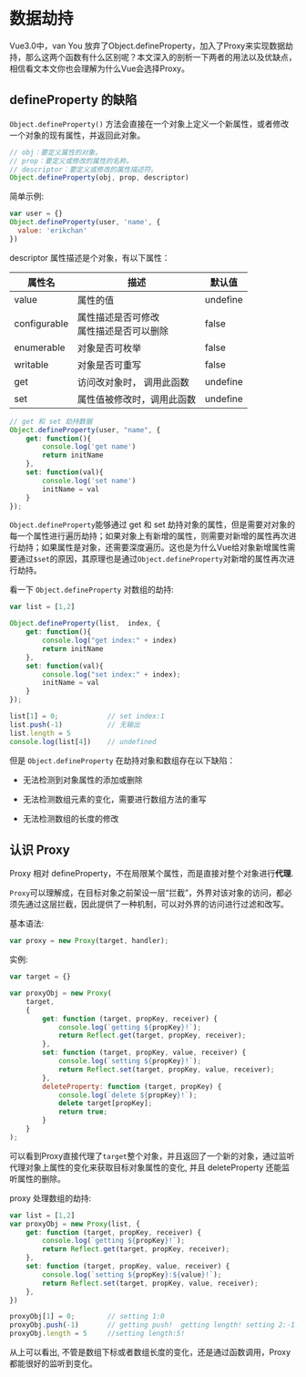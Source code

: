 # 数据劫持

Vue3.0中，van You 放弃了Object.defineProperty，加入了Proxy来实现数据劫持，那么这两个函数有什么区别呢？本文深入的剖析一下两者的用法以及优缺点，相信看文本文你也会理解为什么Vue会选择Proxy。

## defineProperty 的缺陷

`Object.defineProperty()` 方法会直接在一个对象上定义一个新属性，或者修改一个对象的现有属性，并返回此对象。

```js
// obj：要定义属性的对象。
// prop：要定义或修改的属性的名称。
// descriptor：要定义或修改的属性描述符。
Object.defineProperty(obj, prop, descriptor)
```

简单示例:

```js
var user = {}
Object.defineProperty(user, 'name', {
  value: 'erikchan'
})
```

descriptor 属性描述是个对象，有以下属性：

| 属性名       | 描述                                       | 默认值   |
| ------------ | ------------------------------------------ | -------- |
| value        | 属性的值                                   | undefine |
| configurable | 属性描述是否可修改<br>属性描述是否可以删除 | false    |
| enumerable   | 对象是否可枚举                             | false    |
| writable     | 对象是否可重写                             | false    |
| get          | 访问改对象时， 调用此函数                  | undefine |
| set          | 属性值被修改时，调用此函数                 | undefine |

```js
// get 和 set 劫持数据
Object.defineProperty(user, "name", {
    get: function(){
        console.log('get name')
        return initName
    },
    set: function(val){
        console.log('set name')
        initName = val
    }
});
```

`Object.defineProperty`能够通过 get 和 set 劫持对象的属性，但是需要对对象的每一个属性进行遍历劫持；如果对象上有新增的属性，则需要对新增的属性再次进行劫持；如果属性是对象，还需要深度遍历。这也是为什么Vue给对象新增属性需要通过`$set`的原因，其原理也是通过`Object.defineProperty`对新增的属性再次进行劫持。

看一下 `Object.defineProperty`  对数组的劫持:

```js
var list = [1,2]

Object.defineProperty(list,  index, {
    get: function(){
        console.log("get index:" + index)
        return initName
    },
    set: function(val){
        console.log("set index:" + index);
        initName = val
    }
});

list[1] = 0; 			// set index:1
list.push(-1) 			// 无输出
list.length = 5 		
console.log(list[4]) 	// undefined
```

但是 `Object.defineProperty` 在劫持对象和数组存在以下缺陷：

- 无法检测到对象属性的添加或删除

- 无法检测数组元素的变化，需要进行数组方法的重写

- 无法检测数组的长度的修改

## 认识 Proxy

Proxy 相对 defineProperty，不在局限某个属性，而是直接对整个对象进行**代理**.

`Proxy`可以理解成，在目标对象之前架设一层“拦截”，外界对该对象的访问，都必须先通过这层拦截，因此提供了一种机制，可以对外界的访问进行过滤和改写。

基本语法:

```js
var proxy = new Proxy(target, handler);
```

实例:

```js
var target = {}

var proxyObj = new Proxy(
    target,
    {
        get: function (target, propKey, receiver) {
            console.log(`getting ${propKey}!`);
            return Reflect.get(target, propKey, receiver);
        },
        set: function (target, propKey, value, receiver) {
            console.log(`setting ${propKey}!`);
            return Reflect.set(target, propKey, value, receiver);
        },
        deleteProperty: function (target, propKey) {
            console.log(`delete ${propKey}!`);
            delete target[propKey];
            return true;
        }
    }
);
```

可以看到Proxy直接代理了`target`整个对象，并且返回了一个新的对象，通过监听代理对象上属性的变化来获取目标对象属性的变化, 并且 deleteProperty 还能监听属性的删除。

proxy 处理数组的劫持:

```js
var list = [1,2]
var proxyObj = new Proxy(list, {
    get: function (target, propKey, receiver) {
        console.log(`getting ${propKey}!`);
        return Reflect.get(target, propKey, receiver);
    },
    set: function (target, propKey, value, receiver) {
        console.log(`setting ${propKey}:${value}!`);
        return Reflect.set(target, propKey, value, receiver);
    },
})

proxyObj[1] = 0; 		// setting 1:0
proxyObj.push(-1) 		// getting push!  getting length! setting 2:-1! setting length:3!
proxyObj.length = 5 	//setting length:5!
```

从上可以看出, 不管是数组下标或者数组长度的变化，还是通过函数调用，Proxy都能很好的监听到变化。